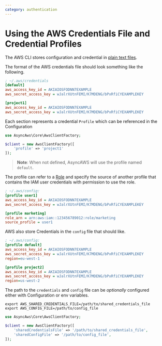 ```yaml
---
category: authentication
---
```


# Using the AWS Credentials File and Credential Profiles

The AWS CLI stores configuration and credential in [plain text files](https://docs.aws.amazon.com/cli/latest/userguide/cli-configure-files.html).

The format of the AWS credentials file should look something like the following.

```ini
; ~/.aws/credentials
[default]
aws_access_key_id = AKIAIOSFODNN7EXAMPLE
aws_secret_access_key = wJalrXUtnFEMI/K7MDENG/bPxRfiCYEXAMPLEKEY

[project1]
aws_access_key_id = AKIAIOSFODNN7EXAMPLE
aws_secret_access_key = wJalrXUtnFEMI/K7MDENG/bPxRfiCYEXAMPLEKEY
```

Each section represents a credential `Profile` which can be referenced in the Configuration

```php
use AsyncAws\Core\AwsClientFactory;

$client = new AwsClientFactory([
    'profile' => 'project1'
]);
```

> **Note**: When not defined, AsyncAWS will use the profile named `default`.

The profile can refer to a [Role](https://docs.aws.amazon.com/IAM/latest/UserGuide/id_roles.html) and specify the
source of another profile that contains the IAM user credentials with permission to use the role.

```ini
; ~/.aws/config:
[profile user1]
aws_access_key_id = AKIAIOSFODNN7EXAMPLE
aws_secret_access_key = wJalrXUtnFEMI/K7MDENG/bPxRfiCYEXAMPLEKEY

[profile marketing]
role_arn = arn:aws:iam::123456789012:role/marketing
source_profile = user1
```

AWS also store Credentials in the `config` file that should like.

```ini
; ~/.aws/config:
[profile default]
aws_access_key_id = AKIAIOSFODNN7EXAMPLE
aws_secret_access_key = wJalrXUtnFEMI/K7MDENG/bPxRfiCYEXAMPLEKEY
region=eu-west-1

[profile project2]
aws_access_key_id = AKIAIOSFODNN7EXAMPLE
aws_secret_access_key = wJalrXUtnFEMI/K7MDENG/bPxRfiCYEXAMPLEKEY
region=us-west-2
```

The path to the `credentials` and `config` file can be *optionally* configured either with Configuration or env variables.

```shell
export AWS_SHARED_CREDENTIALS_FILE=/path/to/shared_credentials_file
export AWS_CONFIG_FILE=/path/to/config_file
```

```php
use AsyncAws\Core\AwsClientFactory;

$client = new AwsClientFactory([
    'sharedCredentialsFile' => '/path/to/shared_credentials_file',
    'sharedConfigFile' => '/path/to/config_file',
]);
```
